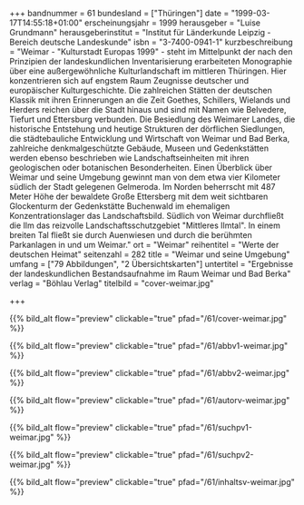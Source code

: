 +++
bandnummer = 61
bundesland = ["Thüringen"]
date = "1999-03-17T14:55:18+01:00"
erscheinungsjahr = 1999
herausgeber = "Luise Grundmann"
herausgeberinstitut = "Institut für Länderkunde Leipzig - Bereich deutsche Landeskunde"
isbn = "3-7400-0941-1"
kurzbeschreibung = "Weimar - \"Kulturstadt Europas 1999\" - steht im Mittelpunkt der nach den Prinzipien der Iandeskundlichen Inventarisierung erarbeiteten Monographie über eine außergewöhnliche Kulturlandschaft im mittleren Thüringen. Hier konzentrieren sich auf engstem Raum Zeugnisse deutscher und europäischer Kulturgeschichte. Die zahlreichen Stätten der deutschen Klassik mit ihren Erinnerungen an die Zeit Goethes, Schillers, Wielands und Herders reichen über die Stadt hinaus und sind mit Namen wie Belvedere, Tiefurt und Ettersburg verbunden. Die Besiedlung des Weimarer Landes, die historische Entstehung und heutige Strukturen der dörflichen Siedlungen, die städtebauliche Entwicklung und Wirtschaft von Weimar und Bad Berka, zahlreiche denkmalgeschützte Gebäude, Museen und Gedenkstätten werden ebenso beschrieben wie Landschaftseinheiten mit ihren geologischen oder botanischen Besonderheiten. Einen Überblick über Weimar und seine Umgebung gewinnt man von dem etwa vier Kilometer südlich der Stadt gelegenen Gelmeroda. Im Norden beherrscht mit 487 Meter Höhe der bewaldete Große Ettersberg mit dem weit sichtbaren Glockenturm der Gedenkstätte Buchenwald im ehemaligen Konzentrationslager das Landschaftsbild. Südlich von Weimar durchfließt die Ilm das reizvolle Landschaftsschutzgebiet \"Mittleres Ilmtal\". In einem breiten Tal fließt sie durch Auenwiesen und durch die berühmten Parkanlagen in und um Weimar."
ort = "Weimar"
reihentitel = "Werte der deutschen Heimat"
seitenzahl = 282
title = "Weimar und seine Umgebung"
umfang = ["79 Abbildungen", "2 Übersichtskarten"]
untertitel = "Ergebnisse der landeskundlichen Bestandsaufnahme im Raum Weimar und Bad Berka"
verlag = "Böhlau Verlag"
titelbild = "cover-weimar.jpg"

+++

{{% bild_alt flow="preview" clickable="true" pfad="/61/cover-weimar.jpg"   %}}

{{% bild_alt flow="preview" clickable="true" pfad="/61/abbv1-weimar.jpg"   %}}

{{% bild_alt flow="preview" clickable="true" pfad="/61/abbv2-weimar.jpg"   %}}

{{% bild_alt flow="preview" clickable="true" pfad="/61/autorv-weimar.jpg"   %}}

{{% bild_alt flow="preview" clickable="true" pfad="/61/suchpv1-weimar.jpg"   %}}

{{% bild_alt flow="preview" clickable="true" pfad="/61/suchpv2-weimar.jpg"   %}}

{{% bild_alt flow="preview" clickable="true" pfad="/61/inhaltsv-weimar.jpg"   %}}
